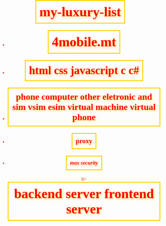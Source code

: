 # my-luxury-list
<!DOCTYPE html>
<html lang="it">
<head>
  <meta charset="UTF-8">
  <meta name="viewport" content="width=device-width, initial-scale=1.0">
  <title>Lista Lusso Estremo</title>
  <style>
    body {
      margin: 0;
      padding: 0;
      background: url('https://th.bing.com/th/id/R.9cf9b02ee3840fb49536441d2f2b962c?rik=xoxu3H0P7o6APQ&riu=http%3a%2f%2f4.bp.blogspot.com%2f-xJ20CnJ6Abg%2fTqGzAnN-3GI%2fAAAAAAAAB4g%2fsSWJwzXUPQ0%2fs1600%2fubuntu-games.jpg&ehk=4VB%2bqZn%2bW2i7Y1mMRpC8IqxxpPkknZIZ7MOGAJN3H28%3d&risl=&pid=ImgRaw&r=0') no-repeat center center fixed;
      background-size: cover;
      color:red;
      font-family: 'Cinzel', serif;
      text-align: center;
    }

    ul {
      list-style: none;
      padding: 0;
    }

    li {
      margin: 20px 0;
    }

    h1, h2, h3, h4, h5 {
      margin: 0;
      padding: 10px;
      border: 3px solid gold;
      display: inline-block;
      text-shadow: 2px 2px 8px rgba(255, 215, 0, 0.7);
    }

    h1 {
      font-size: 3em;
    }

    h2 {
      font-size: 2.5em;
    }

    h3 {
      font-size: 2em;
    }

    h4 {
      font-size: 1.5em;
    }

    h5 {
      font-size: 1.2em;
    }
  </style>
</head>
<body>

<ul>
  <li><h1>4mobile.mt</h1></li>
  <li><h2>html css javascript c c#</h2></li>
  <li><h3>phone computer other eletronic and sim vsim esim  virtual machine  virtual phone</h3></li>
  <li><h4>proxy</h4></li>
  <li><h5>max security</h5></li>
  li><h1>backend server frontend server </h1></li>
</ul>

</body>
</html>
